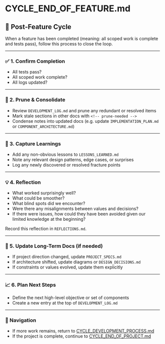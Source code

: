 # CYCLE_END_OF_FEATURE.md

## 🧹 Post-Feature Cycle
When a feature has been completed (meaning: all scoped work is complete and tests pass), follow this process to close the loop.

---

### ✅ 1. Confirm Completion
- All tests pass?
- All scoped work complete?
- All logs updated?

---

### 🧽 2. Prune & Consolidate
- Review `DEVELOPMENT_LOG.md` and prune any redundant or resolved items
- Mark stale sections in other docs with `<!-- prune-needed -->`
- Condense notes into updated docs (e.g. update `IMPLEMENTATION_PLAN.md` or `COMPONENT_ARCHITECTURE.md`)

---

### 🧠 3. Capture Learnings
- Add any non-obvious lessons to `LESSONS_LEARNED.md`
- Note any relevant design patterns, edge cases, or surprises
- Log any newly discovered or resolved fracture points

---

### 💡 4. Reflection
- What worked surprisingly well?
- What could be smoother?
- What blind spots did we encounter?
- Were there any misalignments between values and decisions?
- If there were issues, how could they have been avoided given our limited knowledge at the beginning?

Record this reflection in `REFLECTIONS.md`.

---

### 🧱 5. Update Long-Term Docs (if needed)
- If project direction changed, update `PROJECT_SPECS.md`
- If architecture shifted, update diagrams or `DESIGN_DECISIONS.md`
- If constraints or values evolved, update them explicitly

---

### 📈 6. Plan Next Steps
- Define the next high-level objective or set of components
- Create a new entry at the top of `DEVELOPMENT_LOG.md`

---

### 🔄 Navigation
- If more work remains, return to [CYCLE_DEVELOPMENT_PROCESS.md](./CYCLE_DEVELOPMENT_PROCESS.md)
- If the project is complete, continue to [CYCLE_END_OF_PROJECT.md](./CYCLE_END_OF_PROJECT.md)
